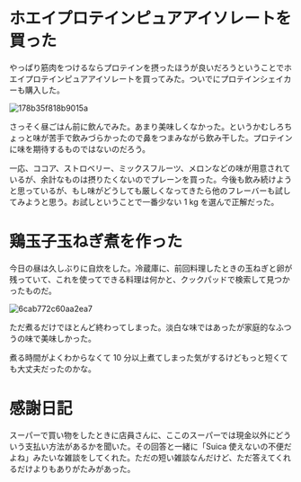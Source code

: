 # ホエイプロテインピュアアイソレートを買った
やっぱり筋肉をつけるならプロテインを摂ったほうが良いだろうということでホエイプロテインピュアアイソレートを買ってみた。ついでにプロテインシェイカーも購入した。

![178b35f818b9015a](/images/2019/06/178b35f818b9015a.jpg)

さっそく昼ごはん前に飲んでみた。あまり美味しくなかった。というかむしろちょっと味が苦手で飲みづらかったので鼻をつまみながら飲み干した。プロテインに味を期待するものではないのだろう。

一応、ココア、ストロベリー、ミックスフルーツ、メロンなどの味が用意されているが、余計なものは摂りたくないのでプレーンを買った。今後も飲み続けようと思っているが、もし味がどうしても厳しくなってきたら他のフレーバーも試してみようと思う。お試しということで一番少ない 1 kg を選んで正解だった。

# 鶏玉子玉ねぎ煮を作った
今日の昼は久しぶりに自炊をした。冷蔵庫に、前回料理したときの玉ねぎと卵が残っていて、これを使ってできる料理は何かと、クックパッドで検索して見つかったものだ。

![6cab772c60aa2ea7](/images/2019/06/6cab772c60aa2ea7.jpg)

ただ煮るだけでほとんど終わってしまった。淡白な味ではあったが家庭的なふつうの味で美味しかった。

煮る時間がよくわからなくて 10 分以上煮てしまった気がするけどもっと短くても大丈夫だったのかな。

# 感謝日記
スーパーで買い物をしたときに店員さんに、ここのスーパーでは現金以外にどういう支払い方法があるかを聞いた。その回答と一緒に「Suica 使えないの不便だよね」みたいな雑談をしてくれた。ただの短い雑談なんだけど、ただ答えてくれるだけよりもありがたみがあった。
